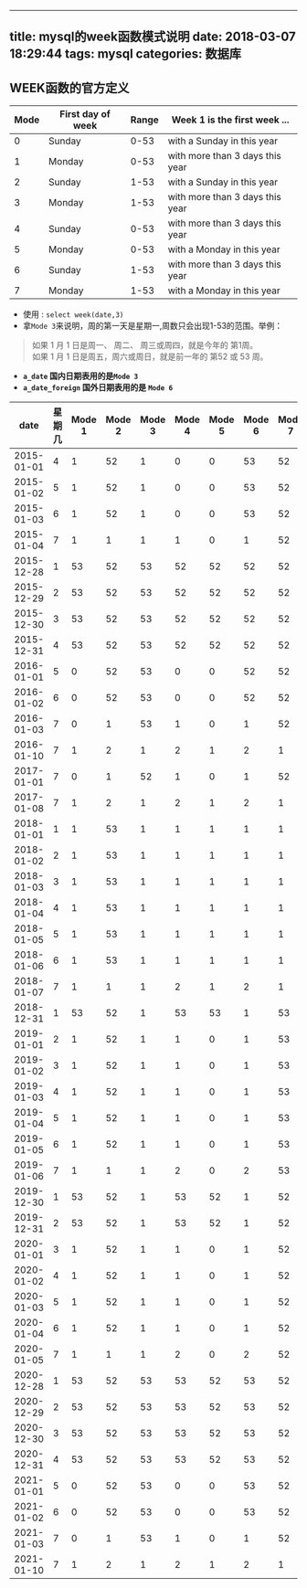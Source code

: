 
---
title: mysql的week函数模式说明
date: 2018-03-07 18:29:44
tags: mysql
categories: 数据库
---

## WEEK函数的官方定义
| Mode | First day of week | Range | Week 1 is the first week ...    |
|------|-------------------|-------|---------------------------------|
| 0    | Sunday            | 0-53  | with a Sunday in this year      |
| 1    | Monday            | 0-53  | with more than 3 days this year |
| 2    | Sunday            | 1-53  | with a Sunday in this year      |
| 3    | Monday            | 1-53  | with more than 3 days this year |
| 4    | Sunday            | 0-53  | with more than 3 days this year |
| 5    | Monday            | 0-53  | with a Monday in this year      |
| 6    | Sunday            | 1-53  | with more than 3 days this year |
| 7    | Monday            | 1-53  | with a Monday in this year      |

- 使用 :  `select week(date,3)`
- 拿`Mode 3`来说明，周的第一天是星期一,周数只会出现1-53的范围。举例：

>  如果 1 月 1 日是周一、 周二、 周三或周四，就是今年的 第1周。  
如果 1 月 1 日是周五，周六或周日，就是前一年的 第52 或 53 周。

- **`a_date` 国内日期表用的是`Mode 3`**
- **`a_date_foreign` 国外日期表用的是 `Mode 6`**


| date       | 星期几 | Mode 1 | Mode 2 | Mode 3 | Mode 4 | Mode 5 | Mode 6 | Mode 7 |
|------------|---------|--------------|--------------|--------------|--------------|--------------|--------------|--------------|
| 2015-01-01 |       4 |            1 |           52 |            1 |            0 |            0 |           53 |           52 |
| 2015-01-02 |       5 |            1 |           52 |            1 |            0 |            0 |           53 |           52 |
| 2015-01-03 |       6 |            1 |           52 |            1 |            0 |            0 |           53 |           52 |
| 2015-01-04 |       7 |            1 |            1 |            1 |            1 |            0 |            1 |           52 |
| 2015-12-28 |       1 |           53 |           52 |           53 |           52 |           52 |           52 |           52 |
| 2015-12-29 |       2 |           53 |           52 |           53 |           52 |           52 |           52 |           52 |
| 2015-12-30 |       3 |           53 |           52 |           53 |           52 |           52 |           52 |           52 |
| 2015-12-31 |       4 |           53 |           52 |           53 |           52 |           52 |           52 |           52 |
| 2016-01-01 |       5 |            0 |           52 |           53 |            0 |            0 |           52 |           52 |
| 2016-01-02 |       6 |            0 |           52 |           53 |            0 |            0 |           52 |           52 |
| 2016-01-03 |       7 |            0 |            1 |           53 |            1 |            0 |            1 |           52 |
| 2016-01-10 |       7 |            1 |            2 |            1 |            2 |            1 |            2 |            1 |
| 2017-01-01 |       7 |            0 |            1 |           52 |            1 |            0 |            1 |           52 |
| 2017-01-08 |       7 |            1 |            2 |            1 |            2 |            1 |            2 |            1 |
| 2018-01-01 |       1 |            1 |           53 |            1 |            1 |            1 |            1 |            1 |
| 2018-01-02 |       2 |            1 |           53 |            1 |            1 |            1 |            1 |            1 |
| 2018-01-03 |       3 |            1 |           53 |            1 |            1 |            1 |            1 |            1 |
| 2018-01-04 |       4 |            1 |           53 |            1 |            1 |            1 |            1 |            1 |
| 2018-01-05 |       5 |            1 |           53 |            1 |            1 |            1 |            1 |            1 |
| 2018-01-06 |       6 |            1 |           53 |            1 |            1 |            1 |            1 |            1 |
| 2018-01-07 |       7 |            1 |            1 |            1 |            2 |            1 |            2 |            1 |
| 2018-12-31 |       1 |           53 |           52 |            1 |           53 |           53 |            1 |           53 |
| 2019-01-01 |       2 |            1 |           52 |            1 |            1 |            0 |            1 |           53 |
| 2019-01-02 |       3 |            1 |           52 |            1 |            1 |            0 |            1 |           53 |
| 2019-01-03 |       4 |            1 |           52 |            1 |            1 |            0 |            1 |           53 |
| 2019-01-04 |       5 |            1 |           52 |            1 |            1 |            0 |            1 |           53 |
| 2019-01-05 |       6 |            1 |           52 |            1 |            1 |            0 |            1 |           53 |
| 2019-01-06 |       7 |            1 |            1 |            1 |            2 |            0 |            2 |           53 |
| 2019-12-30 |       1 |           53 |           52 |            1 |           53 |           52 |            1 |           52 |
| 2019-12-31 |       2 |           53 |           52 |            1 |           53 |           52 |            1 |           52 |
| 2020-01-01 |       3 |            1 |           52 |            1 |            1 |            0 |            1 |           52 |
| 2020-01-02 |       4 |            1 |           52 |            1 |            1 |            0 |            1 |           52 |
| 2020-01-03 |       5 |            1 |           52 |            1 |            1 |            0 |            1 |           52 |
| 2020-01-04 |       6 |            1 |           52 |            1 |            1 |            0 |            1 |           52 |
| 2020-01-05 |       7 |            1 |            1 |            1 |            2 |            0 |            2 |           52 |
| 2020-12-28 |       1 |           53 |           52 |           53 |           53 |           52 |           53 |           52 |
| 2020-12-29 |       2 |           53 |           52 |           53 |           53 |           52 |           53 |           52 |
| 2020-12-30 |       3 |           53 |           52 |           53 |           53 |           52 |           53 |           52 |
| 2020-12-31 |       4 |           53 |           52 |           53 |           53 |           52 |           53 |           52 |
| 2021-01-01 |       5 |            0 |           52 |           53 |            0 |            0 |           53 |           52 |
| 2021-01-02 |       6 |            0 |           52 |           53 |            0 |            0 |           53 |           52 |
| 2021-01-03 |       7 |            0 |            1 |           53 |            1 |            0 |            1 |           52 |
| 2021-01-10 |       7 |            1 |            2 |            1 |            2 |            1 |            2 |            1 |
